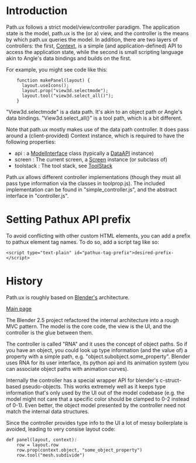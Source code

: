 # Introduction 
Path.ux follows a strict model/view/controller paradigm.  The application 
state is the model, path.ux is the (or a) view, and the controller is 
the means by which path.ux queries the model.  In addition, there are two
layers of controllers: the first, [Context](context), is a simple
(and application-defined) API to access the application state, while the
second is small scripting language akin to Angle's data bindings and builds
on the first.
  
For example, you might see code like this:

```
    function makePanel(layout) {
      layout.useIcons();
      layout.prop("view3d.selectmode");
      layout.tool("view3d.select_all()");
    }
```

"View3d.selectmode" is a data path.  It's akin to an object path or Angle's data bindings.
"View3d.select_all()" is a tool path, which is a bit different.  

Note that path.ux mostly makes use of the data path controller.  It does pass
around a (client-provided) Context instance, which is required to have the 
following properties:

- api       : a [ModelInterface](@ModelInterface) class (typically a [DataAPI](@DataAPI) instance)
- screen    : The current screen, a [Screen](@Screen) instance (or subclass of)
- toolstack : The tool stack, see [ToolStack](@ToolStack)
 
Path.ux allows different controller implementations (though they must all pass type information via the 
classes in toolprop.js).  The included implementation can be found in 
"simple_controller.js", and the abstract interface in "controller.js".

# Setting Pathux API prefix

To avoid conflicting with other custom HTML elements, you can add a 
prefix to pathux element tag names.  To do so, add a script tag like so:

`<script type="text-plain" id="pathux-tag-prefix">desired-prefix-</script>`




# History

Path.ux is roughly based on [Blender's](http://www.blender.org) architecture.

[Main page](controller.html)

The Blender 2.5 project refactored the internal architecture into a rough MVC pattern.  The model is the core code, the view is the UI, and the controller is the glue between them.

The controller is called "RNA" and it uses the concept of object paths. So if you have an object, you could look up type information (and the value of) a property with a simple path, e.g. "object.subobject.some_property".  Blender uses RNA for its user interface, its python api and its animation system (you can associate object paths with animation curves).

Internally the controller has a special wrapper API for blender's c-struct-based pseudo-objects.  This works extremely well as it keeps type information that's only used by the UI out of the model codebase (e.g. the model might not care that a specific color should be clamped to 0-2 instead of 0-1).  Even better, the object model presented by the controller need not match the internal data structures.

Since the controller provides type info to the UI a lot of messy boilerplate is avoided, leading to very consise layout code:

    def panel(layout, context):
        row = layout.row
        row.prop(context.object, "some_object_property")
        row.tool("mesh.subdivide")




